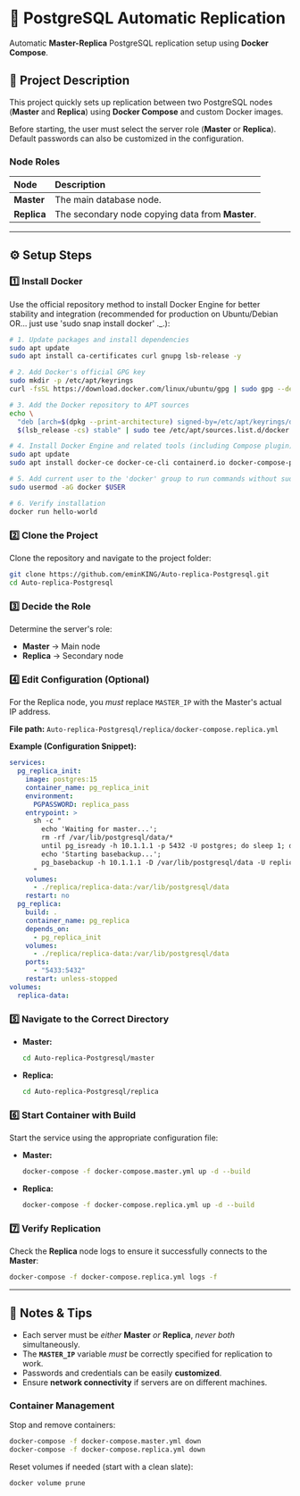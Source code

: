 # 🐘 PostgreSQL Automatic Replication

Automatic **Master-Replica** PostgreSQL replication setup using **Docker Compose**.

## 📘 Project Description

This project quickly sets up replication between two PostgreSQL nodes (**Master** and **Replica**) using **Docker Compose** and custom Docker images.

Before starting, the user must select the server role (**Master** or **Replica**). Default passwords can also be customized in the configuration.

### Node Roles

| Node | Description |
| :--- | :--- |
| **Master** | The main database node. |
| **Replica** | The secondary node copying data from **Master**. |

---

## ⚙️ Setup Steps

### 1️⃣ Install Docker 

Use the official repository method to install Docker Engine for better stability and integration (recommended for production on Ubuntu/Debian OR... just use 'sudo snap install docker' ._.):

```bash
# 1. Update packages and install dependencies
sudo apt update
sudo apt install ca-certificates curl gnupg lsb-release -y

# 2. Add Docker's official GPG key
sudo mkdir -p /etc/apt/keyrings
curl -fsSL https://download.docker.com/linux/ubuntu/gpg | sudo gpg --dearmor -o /etc/apt/keyrings/docker.gpg

# 3. Add the Docker repository to APT sources
echo \
  "deb [arch=$(dpkg --print-architecture) signed-by=/etc/apt/keyrings/docker.gpg] https://download.docker.com/linux/ubuntu \
  $(lsb_release -cs) stable" | sudo tee /etc/apt/sources.list.d/docker.list > /dev/null

# 4. Install Docker Engine and related tools (including Compose plugin)
sudo apt update
sudo apt install docker-ce docker-ce-cli containerd.io docker-compose-plugin -y

# 5. Add current user to the 'docker' group to run commands without sudo (requires re-login)
sudo usermod -aG docker $USER

# 6. Verify installation
docker run hello-world
```

### 2️⃣ Clone the Project

Clone the repository and navigate to the project folder:

```bash
git clone https://github.com/eminKING/Auto-replica-Postgresql.git
cd Auto-replica-Postgresql
```

### 3️⃣ Decide the Role

Determine the server's role:

* **Master** → Main node
* **Replica** → Secondary node

### 4️⃣ Edit Configuration (Optional)

For the Replica node, you *must* replace `MASTER_IP` with the Master's actual IP address.

**File path:** `Auto-replica-Postgresql/replica/docker-compose.replica.yml`

**Example (Configuration Snippet):**

```yaml
services:
  pg_replica_init:
    image: postgres:15
    container_name: pg_replica_init
    environment:
      PGPASSWORD: replica_pass
    entrypoint: >
      sh -c "
        echo 'Waiting for master...';
        rm -rf /var/lib/postgresql/data/*
        until pg_isready -h 10.1.1.1 -p 5432 -U postgres; do sleep 1; done; 
        echo 'Starting basebackup...';
        pg_basebackup -h 10.1.1.1 -D /var/lib/postgresql/data -U replica_user -Fp -Xs -P -R;
      "
    volumes:
      - ./replica/replica-data:/var/lib/postgresql/data
    restart: no
  pg_replica:
    build: .
    container_name: pg_replica
    depends_on:
      - pg_replica_init
    volumes:
      - ./replica/replica-data:/var/lib/postgresql/data
    ports:
      - "5433:5432"
    restart: unless-stopped
volumes:
  replica-data:
```

### 5️⃣ Navigate to the Correct Directory

* **Master:**

    ```bash
    cd Auto-replica-Postgresql/master
    ```

* **Replica:**

    ```bash
    cd Auto-replica-Postgresql/replica 
    ```

### 6️⃣ Start Container with Build

Start the service using the appropriate configuration file:

* **Master:**

    ```bash
    docker-compose -f docker-compose.master.yml up -d --build 
    ```

* **Replica:**

    ```bash
    docker-compose -f docker-compose.replica.yml up -d --build 
    ```

### 7️⃣ Verify Replication

Check the **Replica** node logs to ensure it successfully connects to the **Master**:

```bash
docker-compose -f docker-compose.replica.yml logs -f 
```

---

## 🔧 Notes & Tips

* Each server must be *either* **Master** *or* **Replica**, *never both* simultaneously.
* The **`MASTER_IP`** variable *must* be correctly specified for replication to work.
* Passwords and credentials can be easily **customized**.
* Ensure **network connectivity** if servers are on different machines.

### Container Management

Stop and remove containers:

```bash
docker-compose -f docker-compose.master.yml down
docker-compose -f docker-compose.replica.yml down 
```

Reset volumes if needed (start with a clean slate):

```bash
docker volume prune
